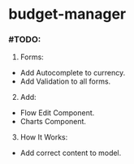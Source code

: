 # budget-manager

### #TODO:

1. Forms:

- Add Autocomplete to currency.
- Add Validation to all forms.

2. Add:

- Flow Edit Component.
- Charts Component.

3. How It Works:

- Add correct content to model.
